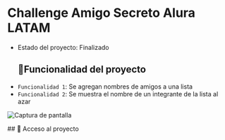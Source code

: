 <h1>Challenge Amigo Secreto Alura LATAM</h1>

- Estado del proyecto: Finalizado
  ## :hammer:Funcionalidad del proyecto
- `Funcionalidad 1`: Se agregan nombres de amigos a una lista
- `Funcionalidad 2`: Se muestra el nombre de un integrante de la lista al azar

![Captura de pantalla](https://github.com/user-attachments/assets/07c92c3a-b55f-4c09-8d1b-d6a9d23f5e7d)

\## 📁 Acceso al proyecto

